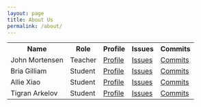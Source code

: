 ```yaml
---
layout: page
title: About Us
permalink: /about/
---
```


<table>
  <tr>
    <th>Name</th>
    <th>Role</th>
    <th>Profile</th>
    <th>Issues</th>
    <th>Commits</th>
  </tr>
  <tr>
    <td>John Mortensen</td>
    <td>Teacher</td>
    <td><a href="https://github.com/jm1021" target="_blank">Profile</a></td>
    <td><a href="https://github.com/nighthawkcoders/APCSA/issues/assigned/jm1021" target="_blank">Issues</a></td>
    <td><a href="https://github.com/nighthawkcoders/APCSA/commits?author=jm1021" target="_blank">Commits</a></td>
  </tr>
  <tr>
    <td>Bria Gilliam</td>
    <td>Student</td>
    <td><a href="https://github.com/B-G101" target="_blank">Profile</a></td>
    <td><a href="https://github.com/nighthawkcoders/APCSA/issues/assigned/B-G101" target="_blank">Issues</a></td>
    <td><a href="https://github.com/nighthawkcoders/APCSA/commits?author=B-G101" target="_blank">Commits</a></td>
  </tr>
  <tr>
    <td>Allie Xiao</td>
    <td>Student</td>
    <td><a href="https://github.com/xiaoa0" target="_blank">Profile</a></td>
    <td><a href="https://github.com/nighthawkcoders/APCSA/issues/assigned/xiaoa0" target="_blank">Issues</a></td>
    <td><a href="https://github.com/nighthawkcoders/APCSA/commits?author=xiaoa0" target="_blank">Commits</a></td>
  </tr>
  <tr>
    <td>Tigran Arkelov</td>
    <td>Student</td>
    <td><a href="https://github.com/Tigran7" target="_blank">Profile</a></td>
    <td><a href="https://github.com/nighthawkcoders/APCSA/issues/assigned/Tigran7" target="_blank">Issues</a></td>
    <td><a href="https://github.com/nighthawkcoders/APCSA/commits?author=Tigran7" target="_blank">Commits</a></td>
  </tr>
</table>
